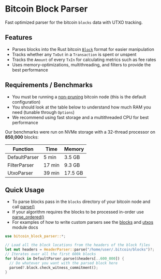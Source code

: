 # Bitcoin Block Parser

Fast optimized parser for the bitcoin `blocks` data with UTXO tracking.

## Features
- Parses blocks into the Rust bitcoin [`Block`](bitcoin::Block) format for easier manipulation
- Tracks whether any `TxOut` in a `Transaction` is spent or unspent
- Tracks the `Amount` of every `TxIn` for calculating metrics such as fee rates
- Uses memory-optimizations, multithreading, and filters to
  provide the best performance

## Requirements / Benchmarks
- You must be running a [non-pruning](https://bitcoin.org/en/full-node#reduce-storage) bitcoin node (this is the default configuration)
- You should look at the table below to understand how much RAM you need (tunable through `Options`)
- We recommend using fast storage and a multithreaded CPU for best performance

Our benchmarks were run on NVMe storage with a 32-thread processor on **850,000** blocks:

| Function       | Time   | Memory  |
|----------------|--------|---------|
| DefaultParser  | 5 min  | 3.5 GB  | 
| FilterParser   | 17 min | 9.3 GB  |
| UtxoParser     | 39 min | 17.5 GB |

## Quick Usage
- To parse blocks pass in the `blocks` directory of your bitcoin node and call [parse()](DefaultParser::parse)
- If your algorithm requires the blocks to be processed in-order use [parse_ordered()](DefaultParser::parse_ordered)
- For examples of how to write custom parsers see the [blocks](crate::blocks) and [utxos](crate::utxos) module docs

```rust
use bitcoin_block_parser::*;

// Load all the block locations from the headers of the block files
let mut headers = HeaderParser::parse("/home/user/.bitcoin/blocks")?;
// Iterates over all the first 600k blocks
for block in DefaultParser.parse(&headers[..600_000]) {
  // Do whatever you want with the parsed block here
  parsed?.block.check_witness_commitment();
}
```
